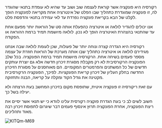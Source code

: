 רקורסיה היא פונקציה אשר קוראת לעצמה שוב ושוב עד שהיא לא עומדת בתנאי שהוגדר לה, זו פונקציה שמוגדרת כתהליך שבו הפלט של אינטרציה אחת מקריאה לפונקציה הופך לקלט של הבא בקריאת פונקציה נפרדת עד לאי עמידה בתנאי והדפסת פלט.

אנו יכולים להגדיר לולאה או איטרציה כהפעלת אותה סט של הוראות יותר מפעם אחת עד שהתנאי בהצהרת האיטרציה הופך לא נכון. לולאה מיושמת תמיד ברמת ההוראה או הפקודה.

רקורסיה היא הגדרה קצרה ונוחה יותר של פעולות, שכן לעומת לולאה שבה אנחנו מגידירם לולאה או איטרציה כתהליך שבו אותה מערכת של הוראות חוזרת על עצמה מספר פעמים בשיחה אחת. הרקורסיה מיושמת תמיד ברמת הפונקציה. בכל שלב הפונקציה הרקורסיבית לא רק מקבלת מסגרת זיכרון חדשה אלא גם יוצרת עותקים חדשים של כל המשתנים והפרמטרים המקומיים. הם מאוחסנים על מסגרת הזיכרון החדשה בחלק העליון של זיכרון קריאת הפונקציות. לפיכך, הפונקציה הרקורסיבית מקטינה את גודל הקוד ומקלה על קריאה, הבנה ותחזוקה.

עם זאת ריקורסיה זו פונקציה איטית, שתופסת מקום בזיכרון המחשב בעת הרצתה ולא יעילה בשל כך.

חשוב לשים לב כי בעת הגדרת פוקציה רקורסית עלינו לוודא כי יש תנאי אשר יסיים את ריצת הפונקציה, אחרת הפונקציה תרוץ אינסוף פעמים דבר שיגרום לתפוסת זיכרון רבה מאוד ותהליכים.




![KlTQm-M69](https://github.com/nemoisthebest/sfot_tichnot/assets/167675622/221eccea-848e-4ff7-b4ef-bf69f1939b75)
